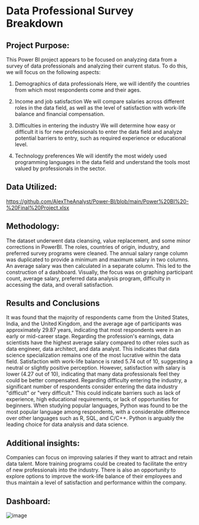 # Data Professional Survey Breakdown

## Project Purpose:

This Power BI project appears to be focused on analyzing data from a survey of data professionals and analyzing their current status. To do this, we will focus on the following aspects:

1. Demographics of data professionals
Here, we will identify the countries from which most respondents come and their ages.

2. Income and job satisfaction
We will compare salaries across different roles in the data field, as well as the level of satisfaction with work-life balance and financial compensation.

3. Difficulties in entering the industry
We will determine how easy or difficult it is for new professionals to enter the data field and analyze potential barriers to entry, such as required experience or educational level.

4. Technology preferences
We will identify the most widely used programming languages in the data field and understand the tools most valued by professionals in the sector.

## Data Utilized: 
https://github.com/AlexTheAnalyst/Power-BI/blob/main/Power%20BI%20-%20Final%20Project.xlsx

## Methodology:
The dataset underwent data cleansing, value replacement, and some minor corrections in PowerBI. The roles, countries of origin, industry, and preferred survey programs were cleaned.
The annual salary range column was duplicated to provide a minimum and maximum salary in two columns. An average salary was then calculated in a separate column.
This led to the construction of a dashboard. Visually, the focus was on graphing participant count, average salary, preferred data analysis program, difficulty in accessing the data, and overall satisfaction.

## Results and Conclusions
It was found that the majority of respondents came from the United States, India, and the United Kingdom, and the average age of participants was approximately 29.87 years, indicating that most respondents were in an early or mid-career stage.
Regarding the profession's earnings, data scientists have the highest average salary compared to other roles such as data engineer, data architect, and data analyst. This indicates that data science specialization remains one of the most lucrative within the data field.
Satisfaction with work-life balance is rated 5.74 out of 10, suggesting a neutral or slightly positive perception. However, satisfaction with salary is lower (4.27 out of 10), indicating that many data professionals feel they could be better compensated.
Regarding difficulty entering the industry, a significant number of respondents consider entering the data industry "difficult" or "very difficult." This could indicate barriers such as lack of experience, high educational requirements, or lack of opportunities for beginners.
When studying popular languages, Python was found to be the most popular language among respondents, with a considerable difference over other languages such as R, SQL, and C/C++. Python is arguably the leading choice for data analysis and data science.

## Additional insights:
Companies can focus on improving salaries if they want to attract and retain data talent. More training programs could be created to facilitate the entry of new professionals into the industry. There is also an opportunity to explore options to improve the work-life balance of their employees and thus maintain a level of satisfaction and performance within the company.

## Dashboard:
![image]( https://github.com/ericktorresm92/privateimages/blob/main/Data%20Professional%20Survey%20Breakdown%20Dashboard.jpg?raw=true)
